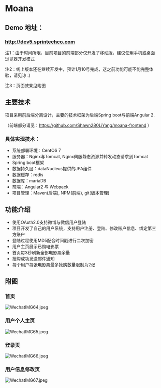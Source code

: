 # **Moana**

## Demo 地址： ##

### http://dev5.sprintechco.com ###
注1：由于时间所限，目前项目的前端部分仅开发了移动版，建议使用手机或桌面浏览器开发模式

注2：线上版本还在继续开发中，预计1月10号完成，这之前功能可能不能完整体验，请见谅 :) 

注3：页面效果见附图

## 主要技术 ##

项目采用前后端分离设计，主要的技术框架为后端Spring boot与前端Angular 2.

（前端部分请见：https://github.com/Shawn280LiYang/moana-frontend ）

### 具体实现技术： ###
* 系统部署环境：CentOS 7
* 服务器：Nginx与Tomcat, Nginx伺服静态资源并转发动态请求到Tomcat
* Spring boot框架
* 数据持久层：dataNucleus提供的JPA组件
* 数据缓存：redis
* 数据库：mariaDB
* 前端：Angular2 与 Webpack
* 项目管理：Maven(后端), NPM(前端), git(版本管理)

## 功能介绍 ##
* 使用OAuth2.0支持微博与微信用户登陆
* 项目开发了自己的用户系统，支持用户注册、登陆、修改账户信息、绑定第三方账户
* 登陆过程使用MD5配合时间戳进行二次加密
* 用户主页展示已购电影票
* 首页每3秒刷新全部电影票余量
* 抢购成功发送邮件通知
* 每个用户每张电影票最多抢购数量限制为2张

## 附图 ##

### 首页 ###

![WechatIMG64.jpeg](https://bitbucket.org/repo/Mj6ezM/images/3979419931-WechatIMG64.jpeg)

### 用户个人主页 ###

![WechatIMG65.jpeg](https://bitbucket.org/repo/Mj6ezM/images/415676532-WechatIMG65.jpeg)

### 登录页 ###

![WechatIMG66.jpeg](https://bitbucket.org/repo/Mj6ezM/images/363283603-WechatIMG66.jpeg)

### 用户信息修改页 ###

![WechatIMG67.jpeg](https://bitbucket.org/repo/Mj6ezM/images/1264714866-WechatIMG67.jpeg)